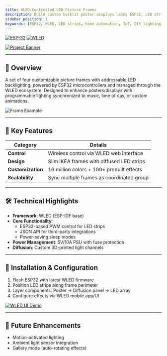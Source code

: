 ```yaml
---
title: WLED-Controlled LED Picture Frames
description: Build custom backlit poster displays using ESP32, LED strips, and IKEA frames, fully controllable via WLED for dynamic lighting effects.
sidebar_position: 1
keywords: [ESP32, WLED, LED strips, home automation, IoT, DIY lighting, IKEA hacking]
---
```


[![ESP-32](https://img.shields.io/badge/ESP--32-Module-green?logo=espressif)](https://docs.espressif.com/projects/esp-idf/en/latest/esp32/)  [![WLED](https://img.shields.io/badge/WLED-Controller-purple)](https://kno.wled.ge/)

[![Project Banner](https://placehold.co/600x200/2a2d32/FFF?text=Dynamic+Poster+Lighting)](https://github.com/yourusername/project-repo/blob/main/images/banner.jpg)

---

## 📌 Overview

A set of four customizable picture frames with addressable LED backlighting, powered by ESP32 microcontrollers and managed through the WLED ecosystem. Designed to enhance posters/displays with programmable lighting synchronized to music, time of day, or custom animations.

![Frame Example](https://placehold.co/400x250/2a2d32/FFF?text=LED+Frame+in+Action)

---

## 🌟 Key Features

| **Category**       | **Details**                              |
|--------------------|------------------------------------------|
| **Control**        | Wireless control via WLED web interface  |
| **Design**         | Slim IKEA frames with diffused LED strips|
| **Customization**  | 16 million colors + 100+ prebuilt effects|
| **Scalability**    | Sync multiple frames as coordinated group|

---

## 🛠 Technical Highlights

- **Framework**: WLED (ESP-IDF base)
- **Core Functionality**:
  - ESP32-based PWM control for LED strips
  - JSON API for third-party integrations
  - Power-saving sleep modes
- **Power Management**: 5V/10A PSU with fuse protection
- **Diffusion**: Custom 3D-printed light channels

---

## 🔌 Installation & Configuration

1. Flash ESP32 with latest WLED firmware
2. Position LED strips along frame perimeter
3. Layer components: Poster → Diffusion panel → LED array
4. Configure effects via WLED mobile app/UI

[![WLED UI Demo](https://placehold.co/400x200/2a2d32/FFF?text=WLED+Interface+Preview)](https://github.com/yourusername/project-repo/blob/main/images/ui.jpg)

---

## 🚀 Future Enhancements

- Motion-activated lighting
- Ambient light sensor integration
- Gallery mode (auto-rotating effects)
